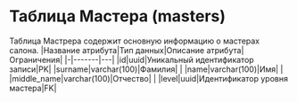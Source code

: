 # **Таблица Мастера** (masters)
Таблица  Мастрера  содержит основную информацию о мастерах салона.
|Название атрибута|Тип данных|Описание атрибута|Ограничения|
|-|-------|---|
|id|uuid|Уникальный идентификатор записи|PK|
|surname|varchar(100)|Фамилия| |
|name|varchar(100)|Имя| |
|middle_name|varchar(100)|Отчество| |
|level|uuid|Идентификатор уровня мастера|FK|